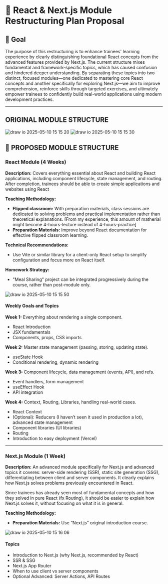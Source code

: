 # 📘 React & Next.js Module Restructuring Plan Proposal

## 🎯 Goal

The purpose of this restructuring is to enhance trainees' learning experience by clearly distinguishing foundational React concepts from the advanced features provided by Next.js. The current structure mixes fundamental and framework-specific topics, which has caused confusion and hindered deeper understanding. By separating these topics into two distinct, focused modules—one dedicated to mastering core React concepts and another specifically for exploring Next.js—we aim to improve comprehension, reinforce skills through targeted exercises, and ultimately empower trainees to confidently build real-world applications using modern development practices.

---

## ORIGINAL MODULE STRUCTURE

![draw io 2025-05-10 15 15 20](https://github.com/user-attachments/assets/1129af41-d894-422a-8b56-b7ef8fd42d07)
![draw io 2025-05-10 15 15 30](https://github.com/user-attachments/assets/b3cee13d-472e-4e47-ac66-689b3b840ee1)

## 🧱 PROPOSED MODULE STRUCTURE

### React Module (4 Weeks)

**Description:**
Covers everything essential about React and building React applications, including component lifecycle, state management, and routing. After completion, trainees should be able to create simple applications and websites using React

**Teaching Methodology:**

- **Flipped classroom:** With preparation materials, class sessions are dedicated to solving problems and practical implementation rather than theoretical explanations. \[From my experience, this amount of matherial might become 4-hours-lecture instead of 4-hours-practice]
- **Preparation Materials:** Improve beyond React documentation for effective flipped classroom learning.

**Technical Recommendations:**

- Use Vite or similar library for a client-only React setup to simplify configuration and focus more on React itself.

**Homework Strategy:**

- "Meal Sharing" project can be integrated progressively during the course, rather than post-module only.

![draw io 2025-05-10 15 15 50](https://github.com/user-attachments/assets/8c98a4ae-aeed-41d1-afc2-33667ff6bd44)

#### Weekly Goals and Topics

**Week 1:** Everything about rendering a single component.

- React Introduction
- JSX fundamentals
- Components, props, CSS imports

**Week 2:** Master state management (passing, storing, updating state).

- useState Hook
- Conditional rendering, dynamic rendering

**Week 3:** Component lifecycle, data management (events, API), and refs.

- Event handlers, form management
- useEffect Hook
- API integration

**Week 4:** Context, Routing, Libraries, handling real-world cases.

- React Context
- (Optional): Reducers (I haven’t seen it used in production a lot), advanced state management
- Component libraries (UI libraries)
- &#x20;Routing
- Introduction to easy deployment (Vercel)

---

### Next.js Module (1 Week)

**Description:** An advanced module specifically for Next.js and advanced topics it coveres: server-side rendering (SSR), static site generation (SSG), differentiating between client and server components. It clearly explains how Next.js solves problems previously encountered in React.

Since trainees has already seen most of fundamental concepts and how they solved in pure React (fx Routing), it should be easier to explain how Next.js solves it, without focusing on what it is in general.

**Teaching Methodology:**

- **Preparation Materials:** Use “Next.js” original introduction course.

![draw io 2025-05-10 15 16 06](https://github.com/user-attachments/assets/bece24ea-418c-436d-b6d3-89da91b631e4)

#### Topics

- Introduction to Next.js (why Next.js, recommended by React)
- SSR & SSG
- Next.js App Router
- When to use client vs server components
- Optional Advanced: Server Actions, API Routes
